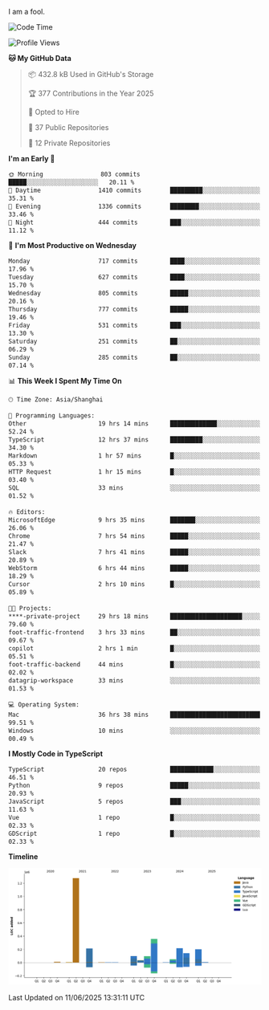 I am a fool.

<!--START_SECTION:waka-->
![Code Time](http://img.shields.io/badge/Code%20Time-3%2C148%20hrs%2012%20mins-blue)

![Profile Views](http://img.shields.io/badge/Profile%20Views-3-blue)

**🐱 My GitHub Data** 

> 📦 432.8 kB Used in GitHub's Storage 
 > 
> 🏆 377 Contributions in the Year 2025
 > 
> 💼 Opted to Hire
 > 
> 📜 37 Public Repositories 
 > 
> 🔑 12 Private Repositories 
 > 
**I'm an Early 🐤** 

```text
🌞 Morning                803 commits         █████░░░░░░░░░░░░░░░░░░░░   20.11 % 
🌆 Daytime                1410 commits        █████████░░░░░░░░░░░░░░░░   35.31 % 
🌃 Evening                1336 commits        ████████░░░░░░░░░░░░░░░░░   33.46 % 
🌙 Night                  444 commits         ███░░░░░░░░░░░░░░░░░░░░░░   11.12 % 
```
📅 **I'm Most Productive on Wednesday** 

```text
Monday                   717 commits         ████░░░░░░░░░░░░░░░░░░░░░   17.96 % 
Tuesday                  627 commits         ████░░░░░░░░░░░░░░░░░░░░░   15.70 % 
Wednesday                805 commits         █████░░░░░░░░░░░░░░░░░░░░   20.16 % 
Thursday                 777 commits         █████░░░░░░░░░░░░░░░░░░░░   19.46 % 
Friday                   531 commits         ███░░░░░░░░░░░░░░░░░░░░░░   13.30 % 
Saturday                 251 commits         ██░░░░░░░░░░░░░░░░░░░░░░░   06.29 % 
Sunday                   285 commits         ██░░░░░░░░░░░░░░░░░░░░░░░   07.14 % 
```


📊 **This Week I Spent My Time On** 

```text
🕑︎ Time Zone: Asia/Shanghai

💬 Programming Languages: 
Other                    19 hrs 14 mins      █████████████░░░░░░░░░░░░   52.24 % 
TypeScript               12 hrs 37 mins      █████████░░░░░░░░░░░░░░░░   34.30 % 
Markdown                 1 hr 57 mins        █░░░░░░░░░░░░░░░░░░░░░░░░   05.33 % 
HTTP Request             1 hr 15 mins        █░░░░░░░░░░░░░░░░░░░░░░░░   03.40 % 
SQL                      33 mins             ░░░░░░░░░░░░░░░░░░░░░░░░░   01.52 % 

🔥 Editors: 
MicrosoftEdge            9 hrs 35 mins       ███████░░░░░░░░░░░░░░░░░░   26.06 % 
Chrome                   7 hrs 54 mins       █████░░░░░░░░░░░░░░░░░░░░   21.47 % 
Slack                    7 hrs 41 mins       █████░░░░░░░░░░░░░░░░░░░░   20.89 % 
WebStorm                 6 hrs 44 mins       █████░░░░░░░░░░░░░░░░░░░░   18.29 % 
Cursor                   2 hrs 10 mins       █░░░░░░░░░░░░░░░░░░░░░░░░   05.89 % 

🐱‍💻 Projects: 
****-private-project     29 hrs 18 mins      ████████████████████░░░░░   79.60 % 
foot-traffic-frontend    3 hrs 33 mins       ██░░░░░░░░░░░░░░░░░░░░░░░   09.67 % 
copilot                  2 hrs 1 min         █░░░░░░░░░░░░░░░░░░░░░░░░   05.51 % 
foot-traffic-backend     44 mins             █░░░░░░░░░░░░░░░░░░░░░░░░   02.02 % 
datagrip-workspace       33 mins             ░░░░░░░░░░░░░░░░░░░░░░░░░   01.53 % 

💻 Operating System: 
Mac                      36 hrs 38 mins      █████████████████████████   99.51 % 
Windows                  10 mins             ░░░░░░░░░░░░░░░░░░░░░░░░░   00.49 % 
```

**I Mostly Code in TypeScript** 

```text
TypeScript               20 repos            ████████████░░░░░░░░░░░░░   46.51 % 
Python                   9 repos             █████░░░░░░░░░░░░░░░░░░░░   20.93 % 
JavaScript               5 repos             ███░░░░░░░░░░░░░░░░░░░░░░   11.63 % 
Vue                      1 repo              █░░░░░░░░░░░░░░░░░░░░░░░░   02.33 % 
GDScript                 1 repo              █░░░░░░░░░░░░░░░░░░░░░░░░   02.33 % 
```



**Timeline**

![Lines of Code chart](https://raw.githubusercontent.com/VeejaLiu/VeejaLiu/master/assets/bar_graph.png)


 Last Updated on 11/06/2025 13:31:11 UTC
<!--END_SECTION:waka-->
